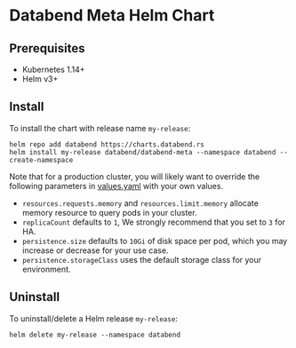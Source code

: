 # Databend Meta Helm Chart

## Prerequisites

- Kubernetes 1.14+
- Helm v3+

## Install

To install the chart with release name `my-release`:
```
helm repo add databend https://charts.databend.rs
helm install my-release databend/databend-meta --namespace databend --create-namespace
```

Note that for a production cluster, you will likely want to override the following parameters in [values.yaml](values.yaml) with your own values.

- `resources.requests.memory` and `resources.limit.memory` allocate memory resource to query pods in your cluster.
- `replicaCount` defaults to `1`, We strongly recommend that you set to `3` for HA.
- `persistence.size` defaults to `10Gi` of disk space per pod, which you may increase or decrease for your use case.
- `persistence.storageClass` uses the default storage class for your environment.

## Uninstall

To uninstall/delete a Helm release `my-release`:
```
helm delete my-release --namespace databend
```
